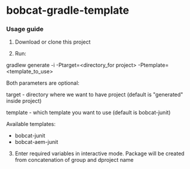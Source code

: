 # bobcat-gradle-template

### Usage guide
1) Download or clone this project

2) Run:

gradlew generate -i -Ptarget=<directory_for project> -Ptemplate=<template_to_use>

Both parameters are optional:

target - directory where we want to have project (default is "generated" inside project)

template - which template you want to use (default is bobcat-junit)

Available templates:
- bobcat-junit
- bobcat-aem-junit

3) Enter required variables in interactive mode. Package will be created from concatenation of group and dproject name

